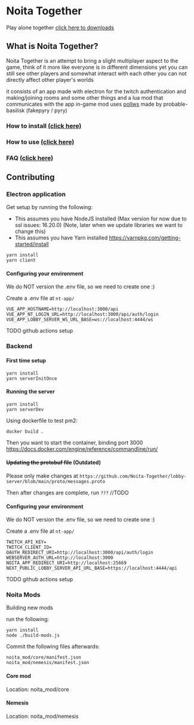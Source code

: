 
# Noita Together
Play alone together
[click here to downloads](https://github.com/Noita-Together/noita-together/releases)

## What is Noita Together?
Noita Together is an attempt to bring a slight multiplayer aspect to the game, think of it more like everyone is in different dimensions yet you can still see other players and somewhat interact with each other you can not directly affect other player's worlds

it consists of an app made with electron for the twitch authentication and making/joining rooms and some other things and a lua mod that communicates with the app in-game 
mod uses [pollws](https://github.com/probable-basilisk/pollws/) made by probable-basilisk (fakepyry / pyry)

### **How to install [(click here)](https://github.com/Noita-Together/noita-together/wiki/Installation)**
### **How to use [(click here)](https://github.com/Noita-Together/noita-together/wiki/Usage)**
### **FAQ [(click here)](https://github.com/Noita-Together/noita-together/wiki/FAQ)**

## Contributing

### Electron application

Get setup by running the following:

- This assumes you have NodeJS installed (Max version for now due to ssl issues: 16.20.0) (Note, later when we update libraries we want to change this)
- This assumes you have Yarn installed https://yarnpkg.com/getting-started/install

```
yarn install
yarn client
```

#### Configuring your environment

We do NOT version the .env file, so we need to create one :)

Create a .env file at `nt-app/`
```env
VUE_APP_HOSTNAME=http://localhost:3000/api
VUE_APP_NT_LOGIN_URL=http://localhost:3000/api/auth/login
VUE_APP_LOBBY_SERVER_WS_URL_BASE=ws://localhost:4444/ws
```

TODO github actions setup


### Backend 

#### First time setup

```
yarn install
yarn serverInitOnce
```

#### Running the server

```
yarn install
yarn serverDev
```

Using dockerfile to test pm2:
```
docker build .
```
Then you want to start the container, binding port 3000
https://docs.docker.com/engine/reference/commandline/run/

#### ~~Updating the protobuf file~~ (Outdated)

Please only make changes at `https://github.com/Noita-Together/lobby-server/blob/main/proto/messages.proto`

Then after changes are complete, run `???` //TODO

#### Configuring your environment

We do NOT version the .env file, so we need to create one :)

Create a .env file at `nt-app/`
```env
TWITCH_API_KEY=
TWITCH_CLIENT_ID=
OAUTH_REDIRECT_URI=http://localhost:3000/api/auth/login
WEBSERVER_AUTH_URL=http://localhost:3000
NOITA_APP_REDIRECT_URI=http://localhost:25669
NEXT_PUBLIC_LOBBY_SERVER_API_URL_BASE=https://localhost:4444/api
```

TODO github actions setup

### Noita Mods

Building new mods

run the following:

```
yarn install
node ./build-mods.js
```

Commit the following files afterwards:

```
noita_mod/core/manifest.json
noita_mod/nemesis/manifest.json
```

#### Core mod

Location: noita_mod/core

#### Nemesis

Location: noita_mod/nemesis

